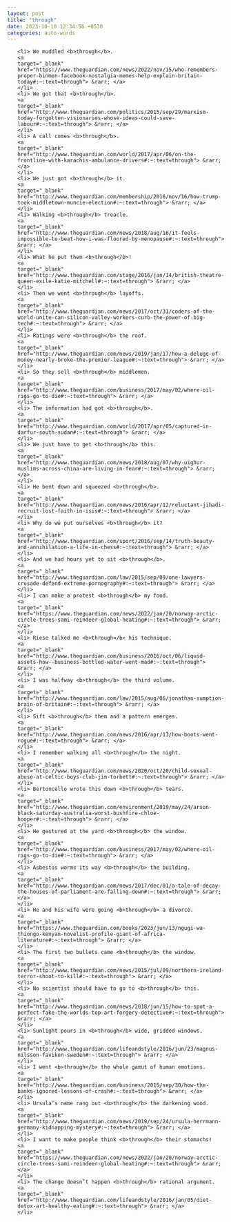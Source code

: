 ```yaml
---
layout: post
title: "through"
date: 2023-10-10 12:34:56 +0530
categories: auto-words
---
```

<ol>

    <li> We muddled <b>through</b>.
    <a 
    target="_blank" 
    href="https://www.theguardian.com/news/2022/nov/15/who-remembers-proper-binmen-facebook-nostalgia-memes-help-explain-britain-today#:~:text=through"> &rarr; </a>
    </li>
    <li> We got that <b>through</b>.
    <a 
    target="_blank" 
    href="http://www.theguardian.com/politics/2015/sep/29/marxism-today-forgotten-visionaries-whose-ideas-could-save-labour#:~:text=through"> &rarr; </a>
    </li>
    <li> A call comes <b>through</b>.
    <a 
    target="_blank" 
    href="http://www.theguardian.com/world/2017/apr/06/on-the-frontline-with-karachis-ambulance-drivers#:~:text=through"> &rarr; </a>
    </li>
    <li> We just got <b>through</b> it.
    <a 
    target="_blank" 
    href="http://www.theguardian.com/membership/2016/nov/16/how-trump-took-middletown-muncie-election#:~:text=through"> &rarr; </a>
    </li>
    <li> Walking <b>through</b> treacle.
    <a 
    target="_blank" 
    href="http://www.theguardian.com/news/2018/aug/16/it-feels-impossible-to-beat-how-i-was-floored-by-menopause#:~:text=through"> &rarr; </a>
    </li>
    <li> What he put them <b>through</b>!
    <a 
    target="_blank" 
    href="http://www.theguardian.com/stage/2016/jan/14/british-theatre-queen-exile-katie-mitchell#:~:text=through"> &rarr; </a>
    </li>
    <li> Then we went <b>through</b> layoffs.
    <a 
    target="_blank" 
    href="http://www.theguardian.com/news/2017/oct/31/coders-of-the-world-unite-can-silicon-valley-workers-curb-the-power-of-big-tech#:~:text=through"> &rarr; </a>
    </li>
    <li> Ratings were <b>through</b> the roof.
    <a 
    target="_blank" 
    href="http://www.theguardian.com/news/2019/jan/17/how-a-deluge-of-money-nearly-broke-the-premier-league#:~:text=through"> &rarr; </a>
    </li>
    <li> So they sell <b>through</b> middlemen.
    <a 
    target="_blank" 
    href="http://www.theguardian.com/business/2017/may/02/where-oil-rigs-go-to-die#:~:text=through"> &rarr; </a>
    </li>
    <li> The information had got <b>through</b>.
    <a 
    target="_blank" 
    href="http://www.theguardian.com/world/2017/apr/05/captured-in-darfur-south-sudan#:~:text=through"> &rarr; </a>
    </li>
    <li> We just have to get <b>through</b> this.
    <a 
    target="_blank" 
    href="http://www.theguardian.com/news/2018/aug/07/why-uighur-muslims-across-china-are-living-in-fear#:~:text=through"> &rarr; </a>
    </li>
    <li> He bent down and squeezed <b>through</b>.
    <a 
    target="_blank" 
    href="http://www.theguardian.com/news/2016/apr/12/reluctant-jihadi-recruit-lost-faith-in-isis#:~:text=through"> &rarr; </a>
    </li>
    <li> Why do we put ourselves <b>through</b> it?
    <a 
    target="_blank" 
    href="http://www.theguardian.com/sport/2016/sep/14/truth-beauty-and-annihilation-a-life-in-chess#:~:text=through"> &rarr; </a>
    </li>
    <li> And we had hours yet to sit <b>through</b>.
    <a 
    target="_blank" 
    href="http://www.theguardian.com/law/2015/sep/09/one-lawyers-crusade-defend-extreme-pornography#:~:text=through"> &rarr; </a>
    </li>
    <li> I can make a protest <b>through</b> my food.
    <a 
    target="_blank" 
    href="https://www.theguardian.com/news/2022/jan/20/norway-arctic-circle-trees-sami-reindeer-global-heating#:~:text=through"> &rarr; </a>
    </li>
    <li> Riese talked me <b>through</b> his technique.
    <a 
    target="_blank" 
    href="http://www.theguardian.com/business/2016/oct/06/liquid-assets-how--business-bottled-water-went-mad#:~:text=through"> &rarr; </a>
    </li>
    <li> I was halfway <b>through</b> the third volume.
    <a 
    target="_blank" 
    href="http://www.theguardian.com/law/2015/aug/06/jonathan-sumption-brain-of-britain#:~:text=through"> &rarr; </a>
    </li>
    <li> Sift <b>through</b> them and a pattern emerges.
    <a 
    target="_blank" 
    href="http://www.theguardian.com/news/2016/apr/13/how-boots-went-rogue#:~:text=through"> &rarr; </a>
    </li>
    <li> I remember walking all <b>through</b> the night.
    <a 
    target="_blank" 
    href="http://www.theguardian.com/news/2020/oct/20/child-sexual-abuse-at-celtic-boys-club-jim-torbett#:~:text=through"> &rarr; </a>
    </li>
    <li> Bertoncello wrote this down <b>through</b> tears.
    <a 
    target="_blank" 
    href="http://www.theguardian.com/environment/2019/may/24/arson-black-saturday-australia-worst-bushfire-chloe-hooper#:~:text=through"> &rarr; </a>
    </li>
    <li> He gestured at the yard <b>through</b> the window.
    <a 
    target="_blank" 
    href="http://www.theguardian.com/business/2017/may/02/where-oil-rigs-go-to-die#:~:text=through"> &rarr; </a>
    </li>
    <li> Asbestos worms its way <b>through</b> the building.
    <a 
    target="_blank" 
    href="http://www.theguardian.com/news/2017/dec/01/a-tale-of-decay-the-houses-of-parliament-are-falling-down#:~:text=through"> &rarr; </a>
    </li>
    <li> He and his wife were going <b>through</b> a divorce.
    <a 
    target="_blank" 
    href="https://www.theguardian.com/books/2023/jun/13/ngugi-wa-thiongo-kenyan-novelist-profile-giant-of-africa-literature#:~:text=through"> &rarr; </a>
    </li>
    <li> The first two bullets came <b>through</b> the window.
    <a 
    target="_blank" 
    href="http://www.theguardian.com/news/2015/jul/09/northern-ireland-terror-shoot-to-kill#:~:text=through"> &rarr; </a>
    </li>
    <li> No scientist should have to go to <b>through</b> this.
    <a 
    target="_blank" 
    href="http://www.theguardian.com/news/2018/jun/15/how-to-spot-a-perfect-fake-the-worlds-top-art-forgery-detective#:~:text=through"> &rarr; </a>
    </li>
    <li> Sunlight pours in <b>through</b> wide, gridded windows.
    <a 
    target="_blank" 
    href="http://www.theguardian.com/lifeandstyle/2016/jun/23/magnus-nilsson-faviken-sweden#:~:text=through"> &rarr; </a>
    </li>
    <li> I went <b>through</b> the whole gamut of human emotions.
    <a 
    target="_blank" 
    href="http://www.theguardian.com/business/2015/sep/30/how-the-banks-ignored-lessons-of-crash#:~:text=through"> &rarr; </a>
    </li>
    <li> Ursula’s name rang out <b>through</b> the darkening wood.
    <a 
    target="_blank" 
    href="http://www.theguardian.com/news/2019/sep/24/ursula-herrmann-germany-kidnapping-mystery#:~:text=through"> &rarr; </a>
    </li>
    <li> I want to make people think <b>through</b> their stomachs!
    <a 
    target="_blank" 
    href="https://www.theguardian.com/news/2022/jan/20/norway-arctic-circle-trees-sami-reindeer-global-heating#:~:text=through"> &rarr; </a>
    </li>
    <li> The change doesn’t happen <b>through</b> rational argument.
    <a 
    target="_blank" 
    href="http://www.theguardian.com/lifeandstyle/2016/jan/05/diet-detox-art-healthy-eating#:~:text=through"> &rarr; </a>
    </li>